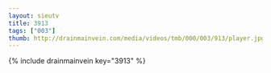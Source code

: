 ```yaml
--- 
layout: sieutv
title: 3913
tags: ["003"]
thumb: http://drainmainvein.com/media/videos/tmb/000/003/913/player.jpg
---
```

{% include drainmainvein key="3913" %} 

